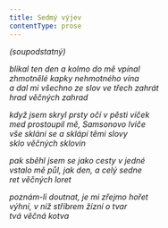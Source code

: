 ```yaml
---
title: Sedmý výjev
contentType: prose
---
```


<section>

_(soupodstatný)_

_blikal ten den a kolmo do mě vpínal  
zhmotnělé kapky nehmotného vína  
a dal mi všechno ze slov ve třech zahrát  
hrad věčných zahrad_

</section>

<section>

_když jsem skryl prsty očí v pěsti víček  
med prostoupil mě, Samsonovo lvíče  
vše sklání se a sklápí těmi slovy  
sklo věčných sklovin_

</section>

<section>

_pak sběhl jsem se jako cesty v jedné  
vstalo mě půl, jak den, a celý sedne  
ret věčných loret_

</section>

<section>

_poznám-li doutnat, je mi zřejmo hořet  
výhní, v níž stříbrem žízní o tvar  
tvá věčná kotva_

</section>
